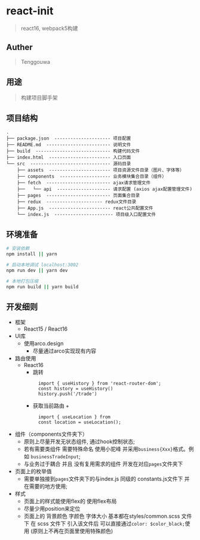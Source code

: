 # react-init

> react16, webpack5构建


## Auther

> Tenggouwa


## 用途

> 构建项目脚手架


## 项目结构 ##

```
.
├── package.json  --------------------- 项目配置
├── README.md  ------------------------ 说明文件
├── build  ---------------------------- 构建代码文件
├── index.html  ----------------------- 入口页面
└── src  ------------------------------ 源码目录
    ├── assets  ----------------------- 项目资源文件目录（图片、字体等）
    ├── components  ------------------- 业务模块集合目录（组件）
    ├── fetch  ------------------------ ajax请求管理文件
    ├──   └── api  -------------------- 请求配置 (axios ajax配置管理文件)
    ├── pages  ------------------------ 页面集合目录
    ├── redux  --------------------- redux文件目录
    ├── App.js  ----------------------- react公共配置文件
    └── index.js  ---------------------- 项目级入口配置文件
```

## 环境准备

``` bash
# 安装依赖
npm install || yarn

# 启动本地调试 localhost:3002
npm run dev || yarn dev

# 本地打包压缩
npm run build || yarn build

```

## 开发细则

+ 框架
  + React15 / React16
+ UI库
  + 使用arco.design
    + 尽量通过arco实现现有内容
+ 路由使用
  + React16
    + 跳转
      ```
        import { useHistory } from 'react-router-dom';
        const history = useHistory()
        history.push('/trade')
      ```
    + 获取当前路由
      + 
      ```
        import { useLocation } from 
        const location = useLocation();
      ```
+ 组件（components文件夹下）
  + 原则上尽量开发无状态组件, 通过hook控制状态;
  + 若有需要类组件 需要特殊命名 使用小驼峰 并采用`business{Xxx}`格式。例如 `businessTradeInput`;
  + 与业务过于耦合 并且 没有复用需求的组件 开发在对应`pages`文件夹下
+ 页面上的枚举值
  + 需要单独接到`pages`文件夹下的与index.js 同级的 constants.js文件下 并在需要的地方使用;
+ 样式
  + 页面上的样式能使用flex的 使用flex布局
  + 尽量少用position来定位
  + 页面上的 背景颜色 字颜色 字体大小 基本都在styles/common.scss 文件下 在 scss 文件下 引入该文件后 可以直接通过`color: $color_black;`使用 (原则上不再在页面里使用特殊颜色)